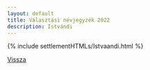 ```yaml
---
layout: default
title: Választási névjegyzék 2022
description: Istvándi
---
```


{% include settlementHTMLs/Istvaandi.html %}

[Vissza](../)